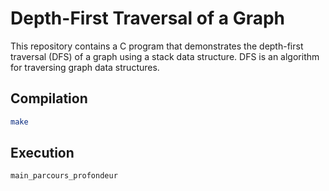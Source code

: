# Depth-First Traversal of a Graph

This repository contains a C program that demonstrates the depth-first traversal (DFS) of a graph using a stack data structure. DFS is an algorithm for traversing graph data structures.

## Compilation
```bash
make
```
## Execution
```bash
main_parcours_profondeur
```

